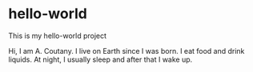 # hello-world
This is my hello-world project

Hi,
I am A. Coutany. I live on Earth since I was born. I eat food and drink liquids. At night, I usually sleep and after that I wake up.
